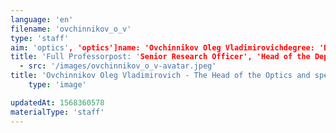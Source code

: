 ```yaml
---
language: 'en'
filename: 'ovchinnikov_o_v'
type: 'staff'
aim: 'optics', 'optics']name: 'Ovchinnikov Oleg Vladimirovichdegree: 'Doctor of Physico-Mathematical Sciences'
title: 'Full Professorpost: 'Senior Research Officer', 'Head of the Department']speciality: '(01.04.05) Opticscontacts: []avatar:
  - src: '/images/ovchinnikov_o_v-avatar.jpeg'
title: 'Ovchinnikov Oleg Vladimirovich - The Head of the Optics and spectroscopy Department'
    type: 'image'

updatedAt: 1568360578
materialType: 'staff'
---
```


